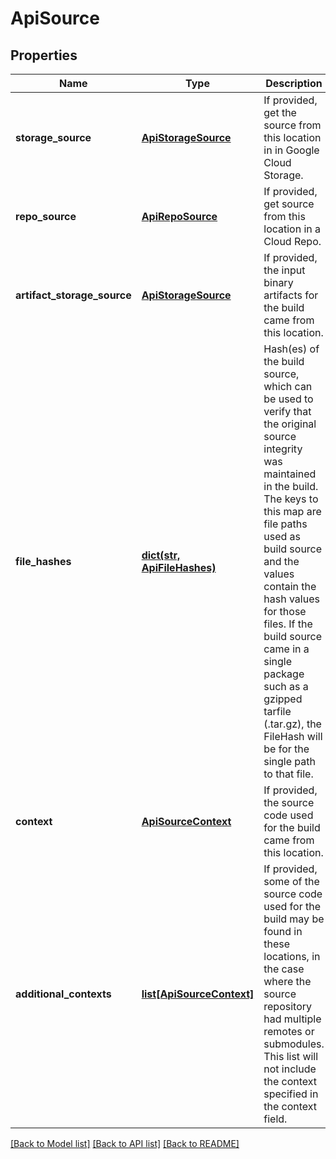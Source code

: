 # ApiSource

## Properties
Name | Type | Description | Notes
------------ | ------------- | ------------- | -------------
**storage_source** | [**ApiStorageSource**](ApiStorageSource.md) | If provided, get the source from this location in in Google Cloud Storage. | [optional] 
**repo_source** | [**ApiRepoSource**](ApiRepoSource.md) | If provided, get source from this location in a Cloud Repo. | [optional] 
**artifact_storage_source** | [**ApiStorageSource**](ApiStorageSource.md) | If provided, the input binary artifacts for the build came from this location. | [optional] 
**file_hashes** | [**dict(str, ApiFileHashes)**](ApiFileHashes.md) | Hash(es) of the build source, which can be used to verify that the original source integrity was maintained in the build.  The keys to this map are file paths used as build source and the values contain the hash values for those files.  If the build source came in a single package such as a gzipped tarfile (.tar.gz), the FileHash will be for the single path to that file. | [optional] 
**context** | [**ApiSourceContext**](ApiSourceContext.md) | If provided, the source code used for the build came from this location. | [optional] 
**additional_contexts** | [**list[ApiSourceContext]**](ApiSourceContext.md) | If provided, some of the source code used for the build may be found in these locations, in the case where the source repository had multiple remotes or submodules. This list will not include the context specified in the context field. | [optional] 

[[Back to Model list]](../README.md#documentation-for-models) [[Back to API list]](../README.md#documentation-for-api-endpoints) [[Back to README]](../README.md)


